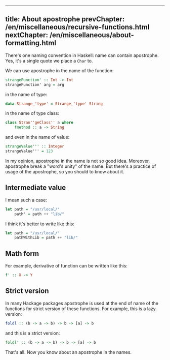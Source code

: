 ----
title: About apostrophe
prevChapter: /en/miscellaneous/recursive-functions.html
nextChapter: /en/miscellaneous/about-formatting.html
----

There's one naming convention in Haskell: name can contain apostrophe. Yes, it's a single quote we place a `Char` to.

We can use apostrophe in the name of the function:

```haskell
strangeFunction' :: Int -> Int
strangeFunction' arg = arg
```

in the name of type:

```haskell
data Strange_'type' = Strange_'type' String
```

in the name of type class:
 
```haskell
class Stran''geClass'' a where
    fmethod :: a -> String
```

and even in the name of value:
 
```haskell
strangeValue''' :: Integer
strangeValue''' = 123
```

In my opinion, apostrophe in the name is not so good idea. Moreover, apostrophe break a "word's unity" of the name. But there's a practice of usage of the apostrophe, so you should to know about it.

## Intermediate value

I mean such a case:

```haskell
let path = "/usr/local/"
    path' = path ++ "lib/"
```

I think it's better to write like this:

```haskell
let path = "/usr/local/"
    pathWithLib = path ++ "lib/"
```

## Math form

For example, derivative of function can be written like this:

```haskell
f' :: X -> Y
```

## Strict version

In many Hackage packages apostrophe is used at the end of name of the functions for strict version of these functions. For example, this is a lazy version:

```haskell
foldl :: (b -> a -> b) -> b -> [a] -> b 
```

and this is a strict version:

```haskell
foldl' :: (b -> a -> b) -> b -> [a] -> b 
```

That's all. Now you know about an apostrophe in the names.


